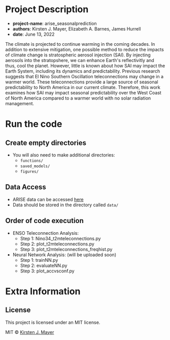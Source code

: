 # Project Description
* __project-name__: arise_seasonalprediction
* __authors__: Kirsten J. Mayer, Elizabeth A. Barnes, James Hurrell
* __date__: June 13, 2022

The climate is projected to continue warming in the coming decades. In addition to extensive mitigation, one possible method to reduce the impacts of climate change is stratospheric aerosol injection (SAI). By injecting aerosols into the stratopshere, we can enhance Earth's reflectivitly and thus, cool the planet. However, little is known about how SAI may impact the Earth System, including its dynamics and predictability. Previous research suggests that El Nino Southern Oscillation teleconnections may change in a warmer world. These teleconnections provide a large source of seasonal predictability to North America in our current climate. Therefore, this work examines how SAI may impact seasonal predictability over the West Coast of North America compared to a warmer world with no solar radiation management.

# Run the code

## Create empty directories
* You will also need to make additional directories:
    * ```functions/```
    * ```saved_models/```
    * ```figures/```    

## Data Access
* ARISE data can be accessed [here](https://eabarnes-data.atmos.colostate.edu/projects/actm-sai-csu/arise_seasonalprediction/)
* Data should be stored in the directory called ```data/```

## Order of code execution
* ENSO Teleconnection Analysis:
   * Step 1: Nino34_t2mteleconnections.py
   * Step 2: plot_t2mteleconnections.py
   * Step 3: plot_t2mteleconnections_freqhist.py
* Neural Network Analysis: (will be uploaded soon)
   * Step 1: trainNN.py
   * Step 2: evaluateNN.py
   * Step 3: plot_accvsconf.py

# Extra Information

## License
This project is licensed under an MIT license.

MIT © [Kirsten J. Mayer](https://github.com/kjmayer)
